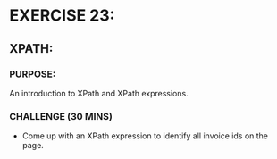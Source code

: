 # EXERCISE 23:
## XPATH:
### PURPOSE:
An introduction to XPath and XPath expressions.

### CHALLENGE (30 MINS)
- Come up with an XPath expression to identify all invoice ids on the page.
